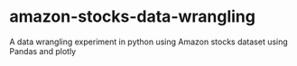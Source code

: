 # amazon-stocks-data-wrangling
A data wrangling experiment in python using Amazon stocks dataset using Pandas and plotly
